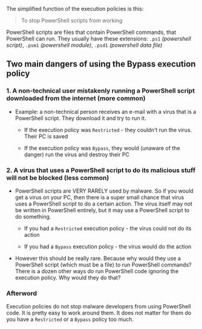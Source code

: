 The simplified function of the execution policies is this:

> To stop PowerShell scripts from working

PowerShell scripts are files that contain PowerShell commands, that PowerShell can run. They usually have these extensions: `.ps1` *(powershell script)*, `.psm1` *(powershell module)*, `.psd1` *(powershell data file)*

## Two main dangers of using the Bypass execution policy

### 1. A non-technical user mistakenly running a PowerShell script downloaded from the internet (more common)

- Example: a non-technical person receives an e-mail with a virus that is a PowerShell script. They download it and try to run it.

   - If the execution policy was `Restricted` - they couldn't run the virus. Their PC is saved

   - If the execution policy was `Bypass`, they would (unaware of the danger) run the virus and destroy their PC

### 2. A virus that uses a PowerShell script to do its malicious stuff **will not be blocked** (less common)

- PowerShell scripts are VERY RARELY used by malware. So if you would get a virus on your PC, then there is a super small chance that virus uses a PowerShell script to do a certain action. The virus itself may not be written in PowerShell entirely, but it may use a PowerShell script to do something.

   - If you had a `Restricted` execution policy - the virus could not do its action

   - If you had a `Bypass` execution policy - the virus would do the action

- However this should be really rare. Because why would they use a PowerShell script (which must be a file) to run PowerShell commands? There is a dozen other ways do run PowerShell code ignoring the execution policy. Why would they do that?

### Afterword

Execution policies do not stop malware developers from using PowerShell code. It is pretty easy to work around them. It does not matter for them do you have a `Restricted` or a `Bypass` policy too much.
